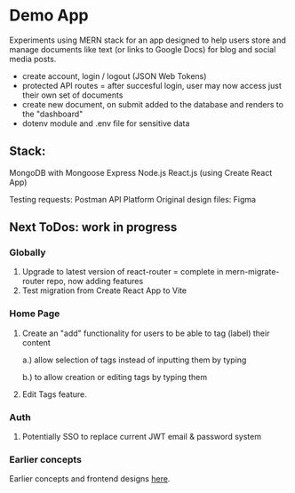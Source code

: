 # **Demo App**

Experiments using MERN stack for an app designed to help users store and manage documents like text (or links to Google Docs) for blog and social media posts. 

- create account, login / logout (JSON Web Tokens)
- protected API routes = after succesful login, user may now access just their own set of documents 
- create new document, on submit added to the database and renders to the "dashboard" 
- dotenv module and .env file for sensitive data

## **Stack:**
MongoDB with Mongoose 
Express
Node.js 
React.js (using Create React App)

Testing requests: Postman API Platform
Original design files: Figma


## **Next ToDos: work in progress** 

### **Globally**
1) Upgrade to latest version of react-router = complete in mern-migrate-router repo, now adding features
2) Test migration from Create React App to Vite 


### **Home Page** 

1) Create an "add" functionality for users to be able to tag (label) their content

    a.) allow selection of tags instead of inputting them by typing 
    
    b.) to allow creation or editing tags by typing them

2) Edit Tags feature.


### **Auth**
1) Potentially SSO to replace current JWT email & password system


### **Earlier concepts**


 Earlier concepts and frontend designs [here](https://github.com/rhw-repo/content_simple).




